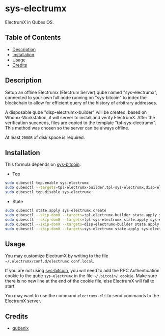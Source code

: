 # sys-electrumx

ElectrumX in Qubes OS.

## Table of Contents

* [Description](#description)
* [Installation](#installation)
* [Usage](#usage)
* [Credits](#credits)

## Description

Setup an offline Electrumx (Electrum Server) qube named "sys-electrumx",
connected to your own full node running on "sys-bitcoin" to index the
blockchain to allow for efficient query of the history of arbitrary addresses.

A disposable qube "disp-electrumx-builder" will be created, based on
Whonix-Workstation, it will server to install and verify ElectrumX. After the
verification succeeds, files are copied to the template "tpl-sys-electrumx".
This method was chosen so the server can be always offline.

At least `200GB` of disk space is required.

## Installation

This formula depends on [sys-bitcoin](../sys-bitcoin/README.md).

- Top
```sh
sudo qubesctl top.enable sys-electrumx
sudo qubesctl --targets=tpl-electrumx-builder,tpl-sys-electrumx,disp-electrumx-builder,sys-electrumx state.apply
sudo qubesctl top.disable sys-electrumx
```

- State
<!-- pkg:begin:post-install -->
```sh
sudo qubesctl state.apply sys-electrumx.create
sudo qubesctl --skip-dom0 --targets=tpl-electrumx-builder state.apply sys-electrumx.install-builder
sudo qubesctl --skip-dom0 --targets=tpl-sys-electrumx state.apply sys-electrumx.install
sudo qubesctl --skip-dom0 --targets=disp-electrumx-builder state.apply sys-electrumx.configure-builder
sudo qubesctl --skip-dom0 --targets=sys-electrumx state.apply sys-electrumx.configure
```
<!-- pkg:end:post-install -->

## Usage

You may customize ElectrumX by writing to the file
`~/.electrumx/conf.d/electrumx.conf.local`.

If you are not using [sys-bitcoin](../sys-bitcoin/README.md), you will need to
add the RPC Authentication cookie to the qube `sys-electrumx` in the file
`~/.bitcoin/.cookie`. Make sure there is no new line at the end of the cookie
file, else ElectrumX will fail to start.

You may want to use the command `electrumx-cli` to send commands to the
ElectrumX server.

## Credits

- [qubenix](https://github.com/qubenix/qubes-whonix-bitcoin)
